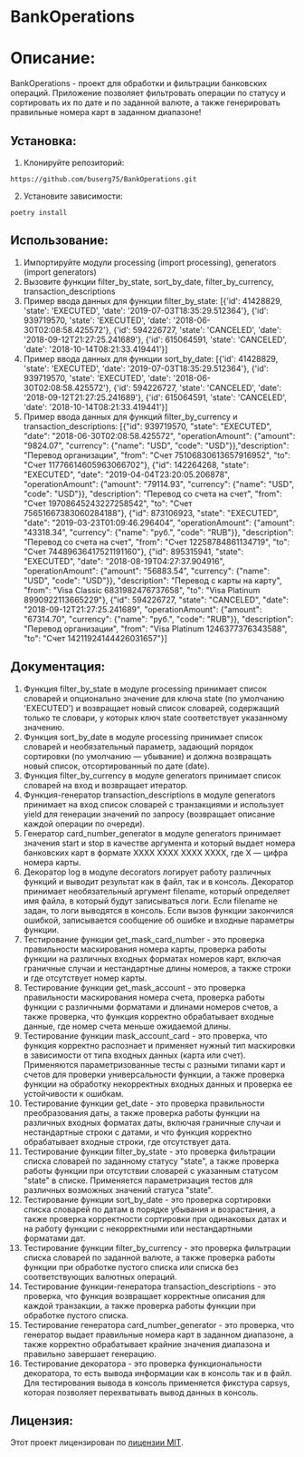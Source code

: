 # BankOperations

# Описание:

BankOperations - проект для обработки и фильтрации банковских операций.
Приложение позволяет фильтровать операции по статусу и сортировать их по дате и по заданной валюте, а также генерировать правильные номера карт в заданном диапазоне!

## Установка:

1. Клонируйте репозиторий:
```
https://github.com/buserg75/BankOperations.git
```
2. Установите зависимости:
```
poetry install
```
## Использование:

1. Импортируйте модули processing (import processing), generators (import generators)
2. Вызовите функции filter_by_state, sort_by_date, filter_by_currency, transaction_descriptions
3. Пример ввода данных для функции filter_by_state: [{'id': 41428829, 'state': 'EXECUTED', 'date': '2019-07-03T18:35:29.512364'}, {'id': 939719570, 'state': 'EXECUTED', 'date': '2018-06-30T02:08:58.425572'}, {'id': 594226727, 'state': 'CANCELED', 'date': '2018-09-12T21:27:25.241689'}, {'id': 615064591, 'state': 'CANCELED', 'date': '2018-10-14T08:21:33.419441'}]
4. Пример ввода данных для функции sort_by_date: [{'id': 41428829, 'state': 'EXECUTED', 'date': '2019-07-03T18:35:29.512364'}, {'id': 939719570, 'state': 'EXECUTED', 'date': '2018-06-30T02:08:58.425572'}, {'id': 594226727, 'state': 'CANCELED', 'date': '2018-09-12T21:27:25.241689'}, {'id': 615064591, 'state': 'CANCELED', 'date': '2018-10-14T08:21:33.419441'}]
5. Пример ввода данных для функций filter_by_currency и transaction_descriptions: [{"id": 939719570, "state": "EXECUTED", "date": "2018-06-30T02:08:58.425572", "operationAmount": {"amount": "9824.07", "currency": {"name": "USD", "code": "USD"}},"description": "Перевод организации", "from": "Счет 75106830613657916952", "to": "Счет 11776614605963066702"}, {"id": 142264268, "state": "EXECUTED", "date": "2019-04-04T23:20:05.206878", "operationAmount": {"amount": "79114.93", "currency": {"name": "USD", "code": "USD"}}, "description": "Перевод со счета на счет", "from": "Счет 19708645243227258542", "to": "Счет 75651667383060284188"}, {"id": 873106923,  "state": "EXECUTED", "date": "2019-03-23T01:09:46.296404", "operationAmount": {"amount": "43318.34", "currency": {"name": "руб.", "code": "RUB"}}, "description": "Перевод со счета на счет", "from": "Счет 12258784861134719",
"to": "Счет 74489636417521191160"}, {"id": 895315941, "state": "EXECUTED", "date": "2018-08-19T04:27:37.904916", "operationAmount": {"amount": "56883.54", "currency": {"name": "USD", "code": "USD"}}, "description": "Перевод с карты на карту", "from": "Visa Classic 6831982476737658", "to": "Visa Platinum 8990922113665229"}, {"id": 594226727, "state": "CANCELED", "date": "2018-09-12T21:27:25.241689", "operationAmount": {"amount": "67314.70", "currency": {"name": "руб.", "code": "RUB"}}, "description": "Перевод организации", "from": "Visa Platinum 1246377376343588", "to": "Счет 14211924144426031657"}]
## Документация:
1. Функция filter_by_state в модуле processing принимает список словарей и опционально значение для ключа state (по умолчанию 'EXECUTED') и 
возвращает новый список словарей, содержащий только те словари, у которых ключ state соответствует указанному значению.
2. Функция sort_by_date в модуле processing принимает список словарей и необязательный параметр, задающий порядок сортировки (по умолчанию — убывание) и 
должна возвращать новый список, отсортированный по дате (date).
3. Функция filter_by_currency в модуле generators принимает список словарей на вход и возвращает итератор.
4. Функция-генератор transaction_descriptions в модуле generators принимает на вход список словарей с транзакциями и использует yield для генерации значений по запросу (возвращает описание каждой операции по очереди).
5. Генератор card_number_generator в модуле generators принимает значения start и stop в качестве аргумента и который выдает номера банковских карт в формате XXXX XXXX XXXX XXXX, где X — цифра номера карты.
6. Декоратор log в модуле decorators логирует работу различных функций и выводит результат как в файл, так и в консоль. Декоратор принимает необязательный аргумент filename, который определяет имя файла, в который будут записываться логи. Если filename не задан, то логи выводятся в консоль. Если вызов функции закончился ошибкой, записывается сообщение об ошибке и входные параметры функции.
7. Тестирование функции get_mask_card_number - это проверка правильности маскирования номера карты, проверка работы функции на различных входных форматах номеров карт,
включая граничные случаи и нестандартные длины номеров, а также строки и где отсутствует номер карты.
8. Тестирование функции get_mask_account - это проверка правильности маскирования номера счета, проверка работы функции с различными форматами и длинами номеров счетов,
а также проверка, что функция корректно обрабатывает входные данные, где номер счета меньше ожидаемой длины.
9. Тестирование функции mask_account_card - это проверка, что функция корректно распознает и применяет нужный тип маскировки в зависимости от типа входных данных (карта или счет).
Применяются параметризованные тесты с разными типами карт и счетов для проверки универсальности функции, а также проверка функции на обработку некорректных входных данных и проверка ее устойчивости к ошибкам.
10. Тестирование функции get_date - это проверка правильности преобразования даты, а также проверка работы функции на различных входных форматах даты,
включая граничные случаи и нестандартные строки с датами, и что функция корректно обрабатывает входные строки, где отсутствует дата.
11. Тестирование функции filter_by_state - это проверка фильтрации списка словарей по заданному статусу "state", а также проверка работы функции при отсутствии словарей с
указанным статусом "state" в списке.
Применяется параметризация тестов для различных возможных значений статуса "state".
12. Тестирование функции sort_by_date - это проверка сортировки списка словарей по датам в порядке убывания и возрастания, а также проверка корректности сортировки при одинаковых датах и
на работу функции с некорректными или нестандартными форматами дат.
13. Тестирование функции filter_by_currency - это проверка фильтрации списка словарей по заданной валюте,
а также проверка работы функции при обработке пустого списка или списка без соответствующих валютных операций.
14. Тестирование функции-генератора transaction_descriptions - это проверка, что функция возвращает корректные описания для каждой транзакции, а также проверка работы функции при обработке пустого списка.
15. Тестирование генератора card_number_generator - это проверка, что генератор выдает правильные номера карт в заданном диапазоне,
а также корректно обрабатывает крайние значения диапазона и правильно завершает генерацию.
16. Тестирование декоратора - это проверка функциональности декоратора, то есть вывода информации как в консоль так и в файл. Для тестирования вывода в консоль применяется фикстура capsys,
которая позволяет перехватывать вывод данных в консоль.

## Лицензия:

Этот проект лицензирован по [лицензии MIT](LICENSE.txt).
